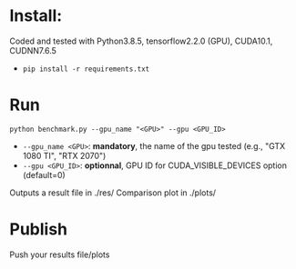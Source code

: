 # Install:
Coded and tested with Python3.8.5, tensorflow2.2.0 (GPU), CUDA10.1, CUDNN7.6.5

* `pip install -r requirements.txt`

# Run

`python benchmark.py --gpu_name "<GPU>" --gpu <GPU_ID>`

* `--gpu_name <GPU>`: **mandatory**, the name of the gpu tested (e.g., "GTX 1080 TI", "RTX 2070")
* `--gpu <GPU_ID>`: **optionnal**, GPU ID for CUDA_VISIBLE_DEVICES option (default=0)

Outputs a result file in ./res/
Comparison plot in ./plots/

# Publish

Push your results file/plots
